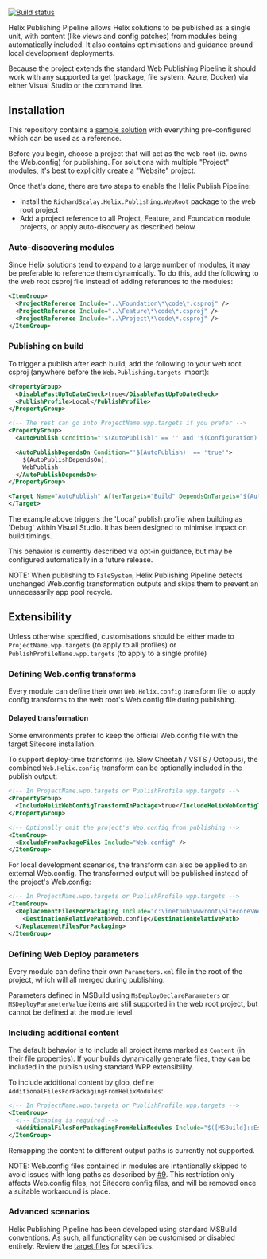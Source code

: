 [![Build status](https://ci.appveyor.com/api/projects/status/y0reigvxgct4vmgq/branch/master?svg=true)](https://ci.appveyor.com/project/richardszalay/helix-publishing-targets/branch/master)

Helix Publishing Pipeline allows Helix solutions to be published as a single unit, with content (like views and config patches) from modules being automatically included. It also contains optimisations and guidance around local development deployments.

Because the project extends the standard Web Publishing Pipeline it should work with any supported target (package, file system, Azure, Docker) via either Visual Studio or the command line.

## Installation

This repository contains a [sample solution](https://github.com/richardszalay/helix-publishing-pipeline/tree/master/examples) with everything pre-configured which can be used as a reference.

Before you begin, choose a project that will act as the web root (ie. owns the Web.config) for publishing. For solutions with multiple "Project" modules, it's best to explicitly create a "Website" project.

Once that's done, there are two steps to enable the Helix Publish Pipeline:

* Install the `RichardSzalay.Helix.Publishing.WebRoot` package to the web root project
* Add a project reference to all Project, Feature, and Foundation module projects, or apply auto-discovery as described below

### Auto-discovering modules

Since Helix solutions tend to expand to a large number of modules, it may be preferable to reference them dynamically. To do this, add the following to the web root csproj file instead of adding references to the modules:

```xml
<ItemGroup>
  <ProjectReference Include="..\Foundation\*\code\*.csproj" />
  <ProjectReference Include="..\Feature\*\code\*.csproj" />
  <ProjectReference Include="..\Project\*\code\*.csproj" />
</ItemGroup>
```

### Publishing on build

To trigger a publish after each build, add the following to your web root csproj (anywhere before the `Web.Publishing.targets` import):

```xml
<PropertyGroup>
  <DisableFastUpToDateCheck>true</DisableFastUpToDateCheck>
  <PublishProfile>Local</PublishProfile>
</PropertyGroup>

<!-- The rest can go into ProjectName.wpp.targets if you prefer -->
<PropertyGroup>
  <AutoPublish Condition="'$(AutoPublish)' == '' and '$(Configuration)' == 'Debug' and '$(BuildingInsideVisualStudio)' == 'true' and '$(PublishProfile)' != ''">true</AutoPublish>

  <AutoPublishDependsOn Condition="'$(AutoPublish)' == 'true'">
    $(AutoPublishDependsOn);
    WebPublish
  </AutoPublishDependsOn>
</PropertyGroup>

<Target Name="AutoPublish" AfterTargets="Build" DependsOnTargets="$(AutoPublishDependsOn)">
</Target>
```

The example above triggers the 'Local' publish profile when building as 'Debug' within Visual Studio. It has been designed to minimise impact on build timings.

This behavior is currently described via opt-in guidance, but may be configured automatically in a future release.

NOTE: When publishing to `FileSystem`, Helix Publishing Pipeline detects unchanged Web.config transformation outputs and skips them to prevent an unnecessarily app pool recycle.

## Extensibility

Unless otherwise specified, customisations should be either made to `ProjectName.wpp.targets` (to apply to all profiles) or `PublishProfileName.wpp.targets` (to apply to a single profile)

### Defining Web.config transforms

Every module can define their own `Web.Helix.config` transform file to apply config transforms to the web root's Web.config file during publishing.

#### Delayed transformation

Some environments prefer to keep the official Web.config file with the target Sitecore installation.

To support deploy-time transforms (ie. Slow Cheetah / VSTS / Octopus), the combined `Web.Helix.config` transform can be optionally included in the publish output:

```xml
<!-- In ProjectName.wpp.targets or PublishProfile.wpp.targets -->
<PropertyGroup>
  <IncludeHelixWebConfigTransformInPackage>true</IncludeHelixWebConfigTransformInPackage>
</PropertyGroup>

<!-- Optionally omit the project's Web.config from publishing -->
<ItemGroup>
  <ExcludeFromPackageFiles Include="Web.config" />
</ItemGroup>
```

For local development scenarios, the transform can also be applied to an external Web.config. The transformed output will be published instead of the project's Web.config:

```xml
<!-- In ProjectName.wpp.targets or PublishProfile.wpp.targets -->
<ItemGroup>
  <ReplacementFilesForPackaging Include="c:\inetpub\wwwroot\Sitecore\Web.config">
    <DestinationRelativePath>Web.config</DestinationRelativePath>
  </ReplacementFilesForPackaging>
</ItemGroup>
```

### Defining Web Deploy parameters

Every module can define their own `Parameters.xml` file in the root of the project, which will all merged during publishing.

Parameters defined in MSBuild using `MsDeployDeclareParameters` or `MSDeployParameterValue` items are still supported in the web root project, but cannot be defined at the module level. 

### Including additional content

The default behavior is to include all project items marked as `Content` (in their file properties). If your builds dynamically generate files, they can be included in the publish using standard WPP extensibility. 

To include additional content by glob, define `AdditionalFilesForPackagingFromHelixModules`:

```xml
<!-- In ProjectName.wpp.targets or PublishProfile.wpp.targets -->
<ItemGroup>
  <!-- Escaping is required -->
  <AdditionalFilesForPackagingFromHelixModules Include="$([MSBuild]::Escape('assets\**\*'))" />
</ItemGroup>
```

Remapping the content to different output paths is currently not supported.

NOTE: Web.config files contained in modules are intentionally skipped to avoid issues with long paths as described by [#9](https://github.com/richardszalay/helix-publishing-pipeline/issues/9). This restriction only affects Web.config files, not Sitecore config files, and will be removed once a suitable workaround is place.

### Advanced scenarios

Helix Publishing Pipeline has been developed using standard MSBuild conventions. As such, all functionality can be customised or disabled entirely. Review the [target files](https://github.com/richardszalay/helix-publishing-pipeline/tree/master/src/targets) for specifics.
